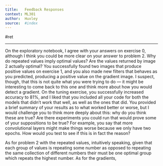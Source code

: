 ```yaml
---
title:   Feedback Responses
context: ML301
author:  Huxley
source:  #index
---
```


#ret 

---



On the exploratory notebook, I agree with your answers on exercise 0, although I think you could be more clear on your answer to problem 2. Why do repeated values imply optimal values? Are the values returned by image 2 actually optimal? You successfully found two images that produce positive values on exercise 1, and you also made new filters that behaves as you predicted, producing a positive value on the gradient image. I suspect, though, that this is not quite what you were trying to do — it might be interesting to come back to this one and think more about how you would detect a gradient. On the tuning exercise, you successfully increased accuracy to 81%, and I liked that you included all your code for both the models that didn’t work that well, as well as the ones that did. You provided a brief summary of your results as to what worked better or worse, but I would challenge you to think more deeply about this: why do you think these are true? Are there experiments you could run that would prove some of your suppositions to be true? For example, you say that more convolutional layers might make things worse because we only have two epochs. How would you test to see if this is in fact the reason?

As for problem 2 with the repeated values, intuitively speaking, given that each group of values is repeating some number as opposed to repeating the same collection of different numbers their must be one optimal group which repeats the highest number.
As for the gradients, 
